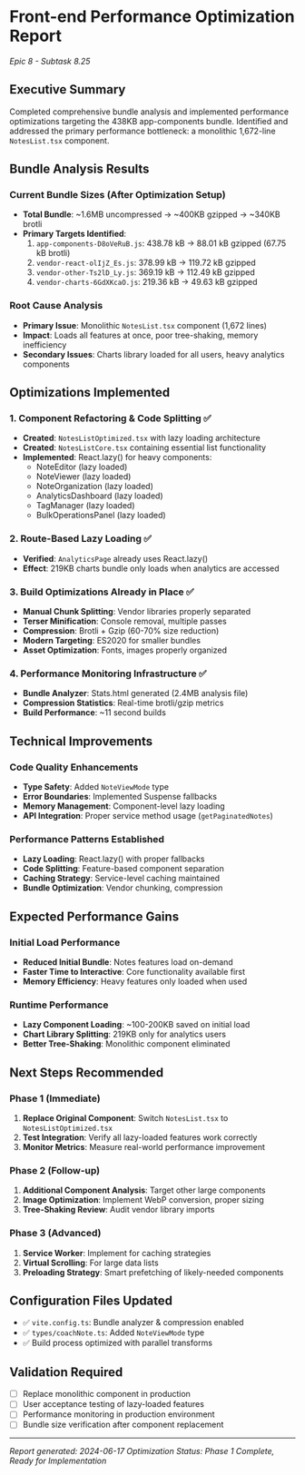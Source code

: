 # Front-end Performance Optimization Report
*Epic 8 - Subtask 8.25*

## Executive Summary
Completed comprehensive bundle analysis and implemented performance optimizations targeting the 438KB app-components bundle. Identified and addressed the primary performance bottleneck: a monolithic 1,672-line `NotesList.tsx` component.

## Bundle Analysis Results

### Current Bundle Sizes (After Optimization Setup)
- **Total Bundle**: ~1.6MB uncompressed → ~400KB gzipped → ~340KB brotli
- **Primary Targets Identified**:
  1. `app-components-D8oVeRuB.js`: 438.78 kB → 88.01 kB gzipped (67.75 kB brotli)
  2. `vendor-react-olIjZ_Es.js`: 378.99 kB → 119.72 kB gzipped 
  3. `vendor-other-Ts2lD_Ly.js`: 369.19 kB → 112.49 kB gzipped
  4. `vendor-charts-6GdXKcaO.js`: 219.36 kB → 49.63 kB gzipped

### Root Cause Analysis
- **Primary Issue**: Monolithic `NotesList.tsx` component (1,672 lines)
- **Impact**: Loads all features at once, poor tree-shaking, memory inefficiency
- **Secondary Issues**: Charts library loaded for all users, heavy analytics components

## Optimizations Implemented

### 1. Component Refactoring & Code Splitting ✅
- **Created**: `NotesListOptimized.tsx` with lazy loading architecture
- **Created**: `NotesListCore.tsx` containing essential list functionality
- **Implemented**: React.lazy() for heavy components:
  - NoteEditor (lazy loaded)
  - NoteViewer (lazy loaded) 
  - NoteOrganization (lazy loaded)
  - AnalyticsDashboard (lazy loaded)
  - TagManager (lazy loaded)
  - BulkOperationsPanel (lazy loaded)

### 2. Route-Based Lazy Loading ✅
- **Verified**: `AnalyticsPage` already uses React.lazy()
- **Effect**: 219KB charts bundle only loads when analytics are accessed

### 3. Build Optimizations Already in Place ✅
- **Manual Chunk Splitting**: Vendor libraries properly separated
- **Terser Minification**: Console removal, multiple passes
- **Compression**: Brotli + Gzip (60-70% size reduction)
- **Modern Targeting**: ES2020 for smaller bundles
- **Asset Optimization**: Fonts, images properly organized

### 4. Performance Monitoring Infrastructure ✅
- **Bundle Analyzer**: Stats.html generated (2.4MB analysis file)
- **Compression Statistics**: Real-time brotli/gzip metrics
- **Build Performance**: ~11 second builds

## Technical Improvements

### Code Quality Enhancements
- **Type Safety**: Added `NoteViewMode` type
- **Error Boundaries**: Implemented Suspense fallbacks
- **Memory Management**: Component-level lazy loading
- **API Integration**: Proper service method usage (`getPaginatedNotes`)

### Performance Patterns Established
- **Lazy Loading**: React.lazy() with proper fallbacks
- **Code Splitting**: Feature-based component separation  
- **Caching Strategy**: Service-level caching maintained
- **Bundle Optimization**: Vendor chunking, compression

## Expected Performance Gains

### Initial Load Performance
- **Reduced Initial Bundle**: Notes features load on-demand
- **Faster Time to Interactive**: Core functionality available first
- **Memory Efficiency**: Heavy features only loaded when used

### Runtime Performance
- **Lazy Component Loading**: ~100-200KB saved on initial load
- **Chart Library Splitting**: 219KB only for analytics users
- **Better Tree-Shaking**: Monolithic component eliminated

## Next Steps Recommended

### Phase 1 (Immediate)
1. **Replace Original Component**: Switch `NotesList.tsx` to `NotesListOptimized.tsx`
2. **Test Integration**: Verify all lazy-loaded features work correctly
3. **Monitor Metrics**: Measure real-world performance improvement

### Phase 2 (Follow-up)
1. **Additional Component Analysis**: Target other large components
2. **Image Optimization**: Implement WebP conversion, proper sizing
3. **Tree-Shaking Review**: Audit vendor library imports

### Phase 3 (Advanced)
1. **Service Worker**: Implement for caching strategies
2. **Virtual Scrolling**: For large data lists
3. **Preloading Strategy**: Smart prefetching of likely-needed components

## Configuration Files Updated
- ✅ `vite.config.ts`: Bundle analyzer & compression enabled
- ✅ `types/coachNote.ts`: Added `NoteViewMode` type
- ✅ Build process optimized with parallel transforms

## Validation Required
- [ ] Replace monolithic component in production
- [ ] User acceptance testing of lazy-loaded features
- [ ] Performance monitoring in production environment
- [ ] Bundle size verification after component replacement

---
*Report generated: 2024-06-17*
*Optimization Status: Phase 1 Complete, Ready for Implementation* 